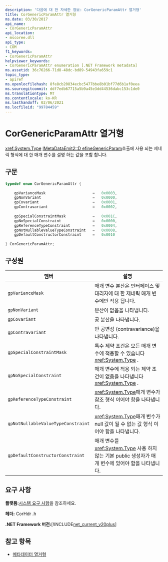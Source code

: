 ```yaml
---
description: '다음에 대 한 자세한 정보: CorGenericParamAttr 열거형'
title: CorGenericParamAttr 열거형
ms.date: 03/30/2017
api_name:
- CorGenericParamAttr
api_location:
- mscoree.dll
api_type:
- COM
f1_keywords:
- CorGenericParamAttr
helpviewer_keywords:
- CorGenericParamAttr enumeration [.NET Framework metadata]
ms.assetid: 36c76266-71d8-48dc-bd89-54943fa659c1
topic_type:
- apiref
ms.openlocfilehash: 8fe8cb20834ecbc5477bbe8b01bf77d6b1af0eea
ms.sourcegitcommit: ddf7edb67715a5b9a45e3dd44536dabc153c1de0
ms.translationtype: MT
ms.contentlocale: ko-KR
ms.lasthandoff: 02/06/2021
ms.locfileid: "99784459"
---
```

# <a name="corgenericparamattr-enumeration"></a>CorGenericParamAttr 열거형

<xref:System.Type> [IMetaDataEmit2::D efineGenericParam](imetadataemit2-definegenericparam-method.md)호출에 사용 되는 제네릭 형식에 대 한 매개 변수를 설명 하는 값을 포함 합니다.  
  
## <a name="syntax"></a>구문  
  
```cpp  
typedef enum CorGenericParamAttr {  
  
    gpVarianceMask                     =   0x0003,  
    gpNonVariant                       =   0x0000,
    gpCovariant                        =   0x0001,  
    gpContravariant                    =   0x0002,  
  
    gpSpecialConstraintMask            =   0x001C,  
    gpNoSpecialConstraint              =   0x0000,  
    gpReferenceTypeConstraint          =   0x0004,
    gpNotNullableValueTypeConstraint   =   0x0008,  
    gpDefaultConstructorConstraint     =   0x0010  
  
} CorGenericParamAttr;  
```  
  
## <a name="members"></a>구성원  
  
|멤버|설명|  
|------------|-----------------|  
|`gpVarianceMask`|매개 변수 분산은 인터페이스 및 대리자에 대 한 제네릭 매개 변수에만 적용 됩니다.|  
|`gpNonVariant`|분산이 없음을 나타냅니다.|  
|`gpCovariant`|공 분산을 나타냅니다.|  
|`gpContravariant`|반 공변성 (contravariance)을 나타냅니다.|  
|`gpSpecialConstraintMask`|특수 제약 조건은 모든 매개 변수에 적용할 수 있습니다 <xref:System.Type> .|  
|`gpNoSpecialConstraint`|매개 변수에 적용 되는 제약 조건이 없음을 나타냅니다 <xref:System.Type> .|  
|`gpReferenceTypeConstraint`|<xref:System.Type>매개 변수가 참조 형식 이어야 함을 나타냅니다.|  
|`gpNotNullableValueTypeConstraint`|<xref:System.Type>매개 변수가 null 값이 될 수 없는 값 형식 이어야 함을 나타냅니다.|  
|`gpDefaultConstructorConstraint`|매개 변수를 <xref:System.Type> 사용 하지 않는 기본 public 생성자가 매개 변수에 있어야 함을 나타냅니다.|  
  
## <a name="requirements"></a>요구 사항  

 **플랫폼:**[시스템 요구 사항](../../get-started/system-requirements.md)을 참조하세요.  
  
 **헤더:** CorHdr .h  
  
 **.NET Framework 버전:**[!INCLUDE[net_current_v20plus](../../../../includes/net-current-v20plus-md.md)]  
  
## <a name="see-also"></a>참고 항목

- [메타데이터 열거형](metadata-enumerations.md)

